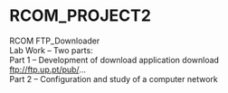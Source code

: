 # RCOM_PROJECT2
RCOM FTP_Downloader  
Lab Work – Two parts:  
  Part 1 – Development of download application download ftp://ftp.up.pt/pub/...  
  Part 2 – Configuration and study of a computer network
